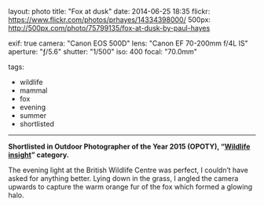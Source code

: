 layout: photo
title: "Fox at dusk"
date: 2014-06-25 18:35
flickr: https://www.flickr.com/photos/prhayes/14334398000/
500px: http://500px.com/photo/75799135/fox-at-dusk-by-paul-hayes

exif: true
camera: "Canon EOS 500D"
lens: "Canon EF 70-200mm f/4L IS"
aperture: "ƒ/5.6"
shutter: "1/500"
iso: 400
focal: "70.0mm"

tags:
  - wildlife
  - mammal
  - fox
  - evening
  - summer
  - shortlisted
---

__Shortlisted in Outdoor Photographer of the Year 2015 (OPOTY), “[Wildlife insight](http://www.opoty.co.uk/pages/2015%2Bwinners/)” category.__

The evening light at the British Wildlife Centre was perfect, I couldn’t have asked for anything better. Lying down in the grass, I angled the camera upwards to capture the warm orange fur of the fox which formed a glowing halo.
